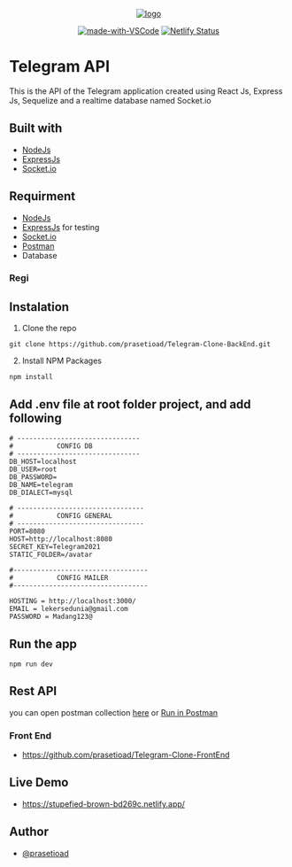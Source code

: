 <p align="center">
  <a href="" rel="noopener">
 <img height=auto src="https://user-images.githubusercontent.com/66661143/119433677-ed328600-bd40-11eb-9454-fcfe41648872.png" alt="logo"></a>
</p>
<div align="center">
  
[![made-with-VSCode](https://img.shields.io/badge/Made%20for-VSCode-1f425f.svg)](https://code.visualstudio.com/)
[![Netlify Status](https://api.netlify.com/api/v1/badges/3e5e5f0e-297c-4bbe-85d7-12793c76f338/deploy-status)](https://stupefied-brown-bd269c.netlify.app/login)   
</div>

# Telegram API

<!--- These are examples. See https://shields.io for others or to customize this set of shields. You might want to include dependencies, project status and licence info here --->

This is the API of the Telegram application created using React Js, Express Js, Sequelize and a realtime database named Socket.io

## Built with

* [NodeJs](https://nodejs.org/en/)
* [ExpressJs](https://expressjs.com/)
* [Socket.io](https://socket.io/)

## Requirment
* [NodeJs](https://nodejs.org/en/)
* [ExpressJs](https://expressjs.com/) for testing
* [Socket.io](https://socket.io/)
* [Postman](https://www.postman.com/)
* Database

### Regi
## Instalation
1. Clone the repo

```
git clone https://github.com/prasetioad/Telegram-Clone-BackEnd.git

```
2. Install NPM Packages 
```
npm install
```
## Add .env file at root folder project, and add following
```
# -------------------------------
#           CONFIG DB
# -------------------------------
DB_HOST=localhost
DB_USER=root
DB_PASSWORD=
DB_NAME=telegram
DB_DIALECT=mysql

# --------------------------------
#           CONFIG GENERAL
# --------------------------------
PORT=8080
HOST=http://localhost:8080
SECRET_KEY=Telegram2021
STATIC_FOLDER=/avatar

#----------------------------------
#           CONFIG MAILER
#----------------------------------

HOSTING = http://localhost:3000/
EMAIL = lekersedunia@gmail.com
PASSWORD = Madang123@
```
## Run the app
``` 
npm run dev 
```
## Rest API
you can open postman collection [here](https://documenter.getpostman.com/view/14778352/TzRa8QaK)
or
[Run in Postman](https://www.getpostman.com/collections/0cbf5994803f98d31851)

### Front End
* https://github.com/prasetioad/Telegram-Clone-FrontEnd

## Live Demo
* https://stupefied-brown-bd269c.netlify.app/

## Author
* [@prasetioad](https://github.com/prasetioad)

